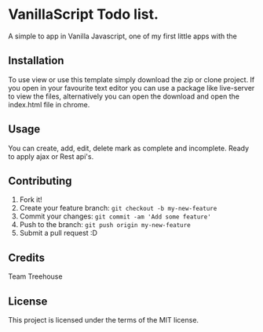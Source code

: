 # VanillaScript Todo list. 

A simple to app in Vanilla Javascript, one of my first little apps with the 

## Installation

To use view or use this template simply download the zip or clone project. If you open in your favourite text editor you can use a package like live-server to view the files, alternatively you can open the download and open the index.html file in chrome.

## Usage

You can create, add, edit, delete mark as complete and incomplete. Ready to apply ajax or Rest api's. 

## Contributing

1. Fork it!
2. Create your feature branch: `git checkout -b my-new-feature`
3. Commit your changes: `git commit -am 'Add some feature'`
4. Push to the branch: `git push origin my-new-feature`
5. Submit a pull request :D

## Credits

Team Treehouse

## License

This project is licensed under the terms of the MIT license.
